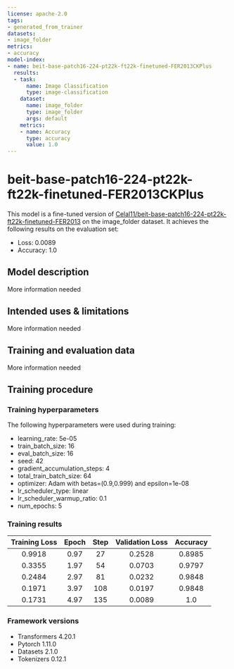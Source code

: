 ```yaml
---
license: apache-2.0
tags:
- generated_from_trainer
datasets:
- image_folder
metrics:
- accuracy
model-index:
- name: beit-base-patch16-224-pt22k-ft22k-finetuned-FER2013CKPlus
  results:
  - task:
      name: Image Classification
      type: image-classification
    dataset:
      name: image_folder
      type: image_folder
      args: default
    metrics:
    - name: Accuracy
      type: accuracy
      value: 1.0
---
```


<!-- This model card has been generated automatically according to the information the Trainer had access to. You
should probably proofread and complete it, then remove this comment. -->

# beit-base-patch16-224-pt22k-ft22k-finetuned-FER2013CKPlus

This model is a fine-tuned version of [Celal11/beit-base-patch16-224-pt22k-ft22k-finetuned-FER2013](https://huggingface.co/Celal11/beit-base-patch16-224-pt22k-ft22k-finetuned-FER2013) on the image_folder dataset.
It achieves the following results on the evaluation set:
- Loss: 0.0089
- Accuracy: 1.0

## Model description

More information needed

## Intended uses & limitations

More information needed

## Training and evaluation data

More information needed

## Training procedure

### Training hyperparameters

The following hyperparameters were used during training:
- learning_rate: 5e-05
- train_batch_size: 16
- eval_batch_size: 16
- seed: 42
- gradient_accumulation_steps: 4
- total_train_batch_size: 64
- optimizer: Adam with betas=(0.9,0.999) and epsilon=1e-08
- lr_scheduler_type: linear
- lr_scheduler_warmup_ratio: 0.1
- num_epochs: 5

### Training results

| Training Loss | Epoch | Step | Validation Loss | Accuracy |
|:-------------:|:-----:|:----:|:---------------:|:--------:|
| 0.9918        | 0.97  | 27   | 0.2528          | 0.8985   |
| 0.3355        | 1.97  | 54   | 0.0703          | 0.9797   |
| 0.2484        | 2.97  | 81   | 0.0232          | 0.9848   |
| 0.1971        | 3.97  | 108  | 0.0197          | 0.9848   |
| 0.1731        | 4.97  | 135  | 0.0089          | 1.0      |


### Framework versions

- Transformers 4.20.1
- Pytorch 1.11.0
- Datasets 2.1.0
- Tokenizers 0.12.1
